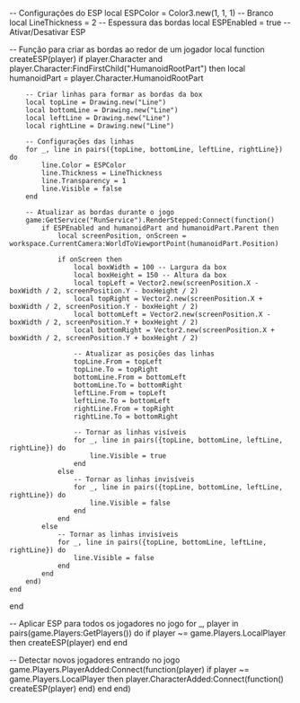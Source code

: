 -- Configurações do ESP
local ESPColor = Color3.new(1, 1, 1) -- Branco
local LineThickness = 2 -- Espessura das bordas
local ESPEnabled = true -- Ativar/Desativar ESP

-- Função para criar as bordas ao redor de um jogador
local function createESP(player)
    if player.Character and player.Character:FindFirstChild("HumanoidRootPart") then
        local humanoidPart = player.Character.HumanoidRootPart

        -- Criar linhas para formar as bordas da box
        local topLine = Drawing.new("Line")
        local bottomLine = Drawing.new("Line")
        local leftLine = Drawing.new("Line")
        local rightLine = Drawing.new("Line")

        -- Configurações das linhas
        for _, line in pairs({topLine, bottomLine, leftLine, rightLine}) do
            line.Color = ESPColor
            line.Thickness = LineThickness
            line.Transparency = 1
            line.Visible = false
        end

        -- Atualizar as bordas durante o jogo
        game:GetService("RunService").RenderStepped:Connect(function()
            if ESPEnabled and humanoidPart and humanoidPart.Parent then
                local screenPosition, onScreen = workspace.CurrentCamera:WorldToViewportPoint(humanoidPart.Position)

                if onScreen then
                    local boxWidth = 100 -- Largura da box
                    local boxHeight = 150 -- Altura da box
                    local topLeft = Vector2.new(screenPosition.X - boxWidth / 2, screenPosition.Y - boxHeight / 2)
                    local topRight = Vector2.new(screenPosition.X + boxWidth / 2, screenPosition.Y - boxHeight / 2)
                    local bottomLeft = Vector2.new(screenPosition.X - boxWidth / 2, screenPosition.Y + boxHeight / 2)
                    local bottomRight = Vector2.new(screenPosition.X + boxWidth / 2, screenPosition.Y + boxHeight / 2)

                    -- Atualizar as posições das linhas
                    topLine.From = topLeft
                    topLine.To = topRight
                    bottomLine.From = bottomLeft
                    bottomLine.To = bottomRight
                    leftLine.From = topLeft
                    leftLine.To = bottomLeft
                    rightLine.From = topRight
                    rightLine.To = bottomRight

                    -- Tornar as linhas visíveis
                    for _, line in pairs({topLine, bottomLine, leftLine, rightLine}) do
                        line.Visible = true
                    end
                else
                    -- Tornar as linhas invisíveis
                    for _, line in pairs({topLine, bottomLine, leftLine, rightLine}) do
                        line.Visible = false
                    end
                end
            else
                -- Tornar as linhas invisíveis
                for _, line in pairs({topLine, bottomLine, leftLine, rightLine}) do
                    line.Visible = false
                end
            end
        end)
    end
end

-- Aplicar ESP para todos os jogadores no jogo
for _, player in pairs(game.Players:GetPlayers()) do
    if player ~= game.Players.LocalPlayer then
        createESP(player)
    end
end

-- Detectar novos jogadores entrando no jogo
game.Players.PlayerAdded:Connect(function(player)
    if player ~= game.Players.LocalPlayer then
        player.CharacterAdded:Connect(function()
            createESP(player)
        end)
    end
end)

